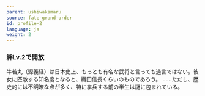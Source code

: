 ```yaml
---
parent: ushiwakamaru
source: fate-grand-order
id: profile-2
language: ja
weight: 2
---
```


### 絆Lv.2で開放

牛若丸（源義経）は日本史上、もっとも有名な武将と言っても過言ではない。彼女に匹敵する知名度となると、織田信長くらいのものであろう。
……ただし、歴史的には不明瞭な点が多く、特に挙兵する前の半生は謎に包まれている。
